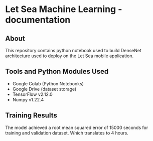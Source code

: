 # Let Sea Machine Learning - documentation

## About

This repository contains python notebook used to build DenseNet architecture used to deploy on the Let Sea mobile application.

## Tools and Python Modules Used

* Google Colab (Python Notebooks)
* Google Drive (dataset storage)
* TensorFlow v2.12.0
* Numpy v1.22.4

## Training Results
The model achieved a root mean squared error of 15000 seconds for training and validation dataset. Which translates to 4 hours.
